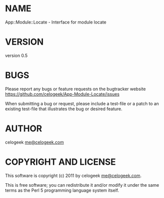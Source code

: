 # NAME

App::Module::Locate - Interface for module locate

# VERSION

version 0.5

# BUGS

Please report any bugs or feature requests on the bugtracker website
https://github.com/celogeek/App-Module-Locate/issues

When submitting a bug or request, please include a test-file or a
patch to an existing test-file that illustrates the bug or desired
feature.

# AUTHOR

celogeek <me@celogeek.com>

# COPYRIGHT AND LICENSE

This software is copyright (c) 2011 by celogeek <me@celogeek.com>.

This is free software; you can redistribute it and/or modify it under
the same terms as the Perl 5 programming language system itself.

